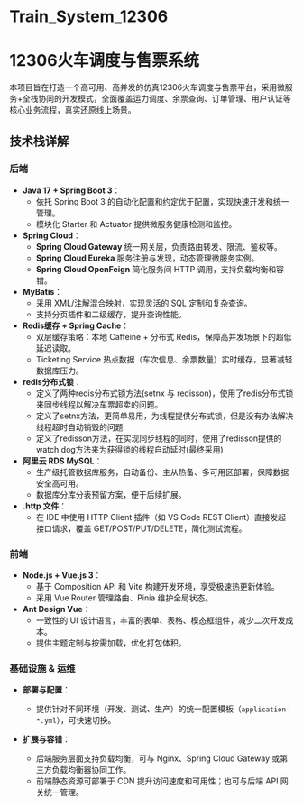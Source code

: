 # Train_System_12306

# 12306火车调度与售票系统

本项目旨在打造一个高可用、高并发的仿真12306火车调度与售票平台，采用微服务+全栈协同的开发模式，全面覆盖运力调度、余票查询、订单管理、用户认证等核心业务流程，真实还原线上场景。

## 技术栈详解

### 后端

- **Java 17 + Spring Boot 3**：
  - 依托 Spring Boot 3 的自动化配置和约定优于配置，实现快速开发和统一管理。
  - 模块化 Starter 和 Actuator 提供微服务健康检测和监控。
- **Spring Cloud**：
  - **Spring Cloud Gateway** 统一网关层，负责路由转发、限流、鉴权等。
  - **Spring Cloud Eureka** 服务注册与发现，动态管理微服务实例。
  - **Spring Cloud OpenFeign** 简化服务间 HTTP 调用，支持负载均衡和容错。
- **MyBatis**：
  - 采用 XML/注解混合映射，实现灵活的 SQL 定制和复杂查询。
  - 支持分页插件和二级缓存，提升查询性能。
- **Redis缓存 + Spring Cache**：
  - 双层缓存策略：本地 Caffeine + 分布式 Redis，保障高并发场景下的超低延迟读取。
  - Ticketing Service 热点数据（车次信息、余票数量）实时缓存，显著减轻数据库压力。
- **redis分布式锁**：
  - 定义了两种redis分布式锁方法(setnx 与 redisson)，使用了redis分布式锁来同步线程以解决车票超卖的问题。
  - 定义了setnx方法，更简单易用，为线程提供分布式锁，但是没有办法解决线程超时自动销毁的问题
  - 定义了redisson方法，在实现同步线程的同时，使用了redisson提供的watch dog方法来为获得锁的线程自动延时(最终采用)
- **阿里云 RDS MySQL**：
  - 生产级托管数据库服务，自动备份、主从热备、多可用区部署，保障数据安全高可用。
  - 数据库分库分表预留方案，便于后续扩展。
- **.http 文件**：
  - 在 IDE 中使用 HTTP Client 插件（如 VS Code REST Client）直接发起接口请求，覆盖 GET/POST/PUT/DELETE，简化测试流程。

### 前端

- **Node.js + Vue.js 3**：
  - 基于 Composition API 和 Vite 构建开发环境，享受极速热更新体验。
  - 采用 Vue Router 管理路由、Pinia 维护全局状态。
- **Ant Design Vue**：
  - 一致性的 UI 设计语言，丰富的表单、表格、模态框组件，减少二次开发成本。
  - 提供主题定制与按需加载，优化打包体积。

 
### 基础设施 & 运维

- **部署与配置**：
  - 提供针对不同环境（开发、测试、生产）的统一配置模板（`application-*.yml`），可快速切换。

- **扩展与容错**：
  - 后端服务层面支持负载均衡，可与 Nginx、Spring Cloud Gateway 或第三方负载均衡器协同工作。
  - 前端静态资源可部署于 CDN 提升访问速度和可用性；也可与后端 API 网关统一管理。
